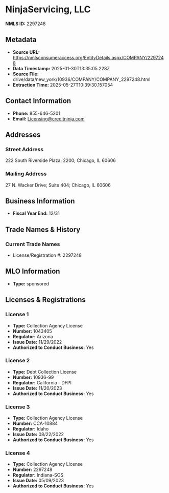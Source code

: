 # NinjaServicing, LLC

**NMLS ID:** 2297248

## Metadata
- **Source URL:** https://nmlsconsumeraccess.org/EntityDetails.aspx/COMPANY/2297248
- **Data Timestamp:** 2025-01-30T13:35:05.228Z
- **Source File:** drive/data/new_york/10936/COMPANY/COMPANY_2297248.html
- **Extraction Time:** 2025-05-27T10:39:30.157054

## Contact Information
- **Phone:** 855-646-5201
- **Email:** Licensing@creditninja.com

## Addresses
### Street Address
222 South Riverside Plaza; 2200; Chicago, IL 60606

### Mailing Address
27 N. Wacker Drive; Suite 404; Chicago, IL 60606

## Business Information
- **Fiscal Year End:** 12/31

## Trade Names & History
### Current Trade Names
- License/Registration #: 2297248

## MLO Information
- **Type:** sponsored

## Licenses & Registrations

### License 1
- **Type:** Collection Agency License
- **Number:** 1043405
- **Regulator:** Arizona
- **Issue Date:** 11/29/2022
- **Authorized to Conduct Business:** Yes

### License 2
- **Type:** Debt Collection License
- **Number:** 10936-99
- **Regulator:** California - DFPI
- **Issue Date:** 11/20/2023
- **Authorized to Conduct Business:** Yes

### License 3
- **Type:** Collection Agency License
- **Number:** CCA-10884
- **Regulator:** Idaho
- **Issue Date:** 08/22/2022
- **Authorized to Conduct Business:** Yes

### License 4
- **Type:** Collection Agency License
- **Number:** 2297248
- **Regulator:** Indiana-SOS
- **Issue Date:** 05/09/2023
- **Authorized to Conduct Business:** Yes
